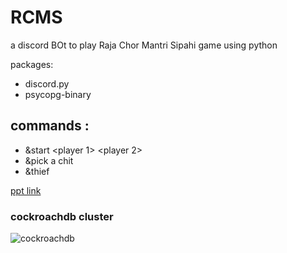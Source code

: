 
# RCMS

a discord BOt to play Raja Chor Mantri Sipahi game using python

packages:

- discord.py
- psycopg-binary

## commands :
- &start <player 1> <player 2> <player3>
- &pick a chit <player>
- &thief <thief>

[ppt link](https://drive.google.com/file/d/16T0DHWCH8igI03UpdxRGOWw5uebsSYAe/view?usp=sharing)

### cockroachdb cluster
![cockroachdb](https://lh3.googleusercontent.com/5N77hwz2yTFRj7mCiqO7MyYnby_nQaogK2QG7V6LWBvVRZL1W9uYpH-febzjXtwM9j_pO_YOCCBAD3of7ozTk2aHYbJw-T6eCYoJa0y0ak--9QHS0G5h4WC-q4fnWZy1dZPwsl4DZg=w1080-h580-no)
